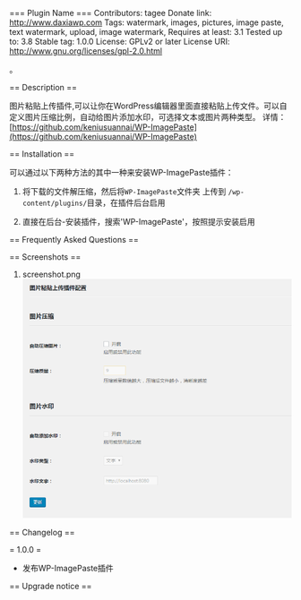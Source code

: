 === Plugin Name ===
Contributors: tagee
Donate link: http://www.daxiawp.com
Tags: watermark, images, pictures, image paste, text watermark, upload, image watermark,
Requires at least: 3.1
Tested up to: 3.8
Stable tag: 1.0.0
License: GPLv2 or later
License URI: http://www.gnu.org/licenses/gpl-2.0.html

。


== Description ==

图片粘贴上传插件,可以让你在WordPress编辑器里面直接粘贴上传文件。可以自定义图片压缩比例，自动给图片添加水印，可选择文本或图片两种类型。
详情：[https://github.com/keniusuannai/WP-ImagePaste](https://github.com/keniusuannai/WP-ImagePaste)

== Installation ==

可以通过以下两种方法的其中一种来安装WP-ImagePaste插件：

1. 将下载的文件解压缩，然后将`WP-ImagePaste`文件夹 上传到 `/wp-content/plugins/`目录，在插件后台启用

2. 直接在后台-安装插件，搜索'WP-ImagePaste'，按照提示安装启用

== Frequently Asked Questions ==


== Screenshots ==

1. screenshot.png
![screenshot](https://github.com/keniusuannai/WP-ImagePaste/blob/master/screenshot.png)

== Changelog ==

= 1.0.0 =
* 发布WP-ImagePaste插件


== Upgrade notice ==
